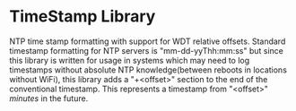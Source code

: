 # TimeStamp Library
NTP time stamp formatting with support for WDT relative offsets. Standard timestamp formatting for NTP servers is "mm-dd-yyThh:mm:ss" but since this library is written for usage in systems which may need to log timestamps without absolute NTP knowledge(between reboots in locations without WiFi), this library adds a "+\<offset\>" section to the end of the conventional timestamp.
This represents a timestamp from "\<offset\>" _minutes_ in the future.
